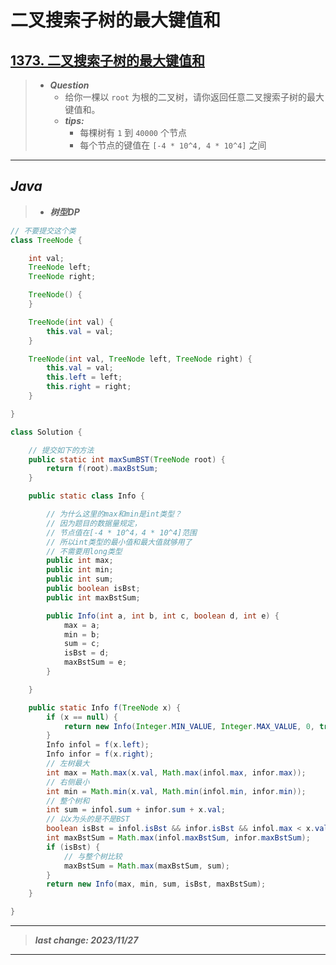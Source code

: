 # 二叉搜索子树的最大键值和

## [1373. 二叉搜索子树的最大键值和](https://leetcode.cn/problems/maximum-sum-bst-in-binary-tree/)

> - ***Question***
>   - 给你一棵以 `root` 为根的二叉树，请你返回任意二叉搜索子树的最大键值和。
>   - ***tips:***
>     - 每棵树有 `1` 到 `40000` 个节点
>     - 每个节点的键值在 `[-4 * 10^4, 4 * 10^4]` 之间

---

## *Java*

> - ***树型DP***

```java
// 不要提交这个类
class TreeNode {

    int val;
    TreeNode left;
    TreeNode right;

    TreeNode() {
    }

    TreeNode(int val) {
        this.val = val;
    }

    TreeNode(int val, TreeNode left, TreeNode right) {
        this.val = val;
        this.left = left;
        this.right = right;
    }

}

class Solution {

    // 提交如下的方法
    public static int maxSumBST(TreeNode root) {
        return f(root).maxBstSum;
    }

    public static class Info {

        // 为什么这里的max和min是int类型？
        // 因为题目的数据量规定，
        // 节点值在[-4 * 10^4，4 * 10^4]范围
        // 所以int类型的最小值和最大值就够用了
        // 不需要用long类型
        public int max;
        public int min;
        public int sum;
        public boolean isBst;
        public int maxBstSum;

        public Info(int a, int b, int c, boolean d, int e) {
            max = a;
            min = b;
            sum = c;
            isBst = d;
            maxBstSum = e;
        }

    }

    public static Info f(TreeNode x) {
        if (x == null) {
            return new Info(Integer.MIN_VALUE, Integer.MAX_VALUE, 0, true, 0);
        }
        Info infol = f(x.left);
        Info infor = f(x.right);
        // 左树最大
        int max = Math.max(x.val, Math.max(infol.max, infor.max));
        // 右侧最小
        int min = Math.min(x.val, Math.min(infol.min, infor.min));
        // 整个树和
        int sum = infol.sum + infor.sum + x.val;
        // 以x为头的是不是BST
        boolean isBst = infol.isBst && infor.isBst && infol.max < x.val && x.val < infor.min;
        int maxBstSum = Math.max(infol.maxBstSum, infor.maxBstSum);
        if (isBst) {
            // 与整个树比较
            maxBstSum = Math.max(maxBstSum, sum);
        }
        return new Info(max, min, sum, isBst, maxBstSum);
    }

}
```

---

> ***last change: 2023/11/27***

---
